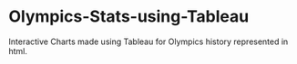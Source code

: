 # Olympics-Stats-using-Tableau
Interactive Charts made using Tableau for Olympics history represented in html.

